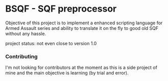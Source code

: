 # BSQF - SQF preprocessor

Objective of this project is to implement a enhanced scripting language for
Armed Assault series and ability to translate it on the fly to good old SQF
without any hassle.

project status: not even close to version 1.0

### Contributing

I'm not looking for contributors at the moment as this is a side project
 of mine and the main objective is learning (by trial and error).